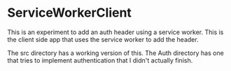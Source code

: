 # ServiceWorkerClient

This is an experiment to add an auth header using a service worker. This is the client side app that uses the service worker to add the header.

The src directory has a working version of this. The Auth directory has one that tries to implement authentication that I didn't actually finish.
